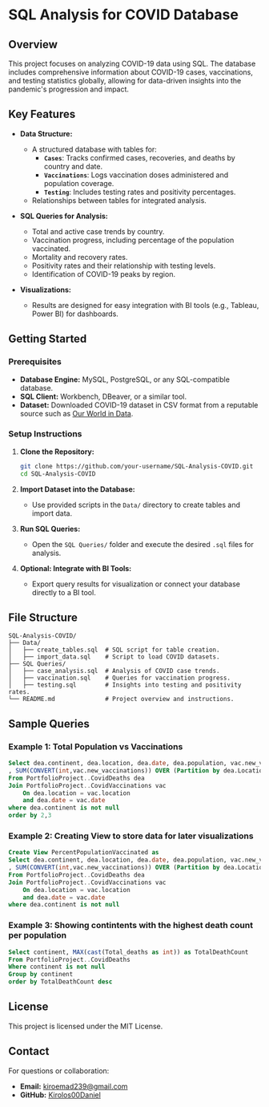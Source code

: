 # SQL Analysis for COVID Database

## Overview

This project focuses on analyzing COVID-19 data using SQL. The database includes comprehensive information about COVID-19 cases, vaccinations, and testing statistics globally, allowing for data-driven insights into the pandemic's progression and impact.



## Key Features

- **Data Structure:**
  - A structured database with tables for:
    - **`Cases`**: Tracks confirmed cases, recoveries, and deaths by country and date.
    - **`Vaccinations`**: Logs vaccination doses administered and population coverage.
    - **`Testing`**: Includes testing rates and positivity percentages.
  - Relationships between tables for integrated analysis.

- **SQL Queries for Analysis:**
  - Total and active case trends by country.
  - Vaccination progress, including percentage of the population vaccinated.
  - Mortality and recovery rates.
  - Positivity rates and their relationship with testing levels.
  - Identification of COVID-19 peaks by region.

- **Visualizations:**
  - Results are designed for easy integration with BI tools (e.g., Tableau, Power BI) for dashboards.



## Getting Started

### Prerequisites

- **Database Engine:** MySQL, PostgreSQL, or any SQL-compatible database.
- **SQL Client:** Workbench, DBeaver, or a similar tool.
- **Dataset:** Downloaded COVID-19 dataset in CSV format from a reputable source such as [Our World in Data](https://ourworldindata.org/coronavirus-data).

### Setup Instructions

1. **Clone the Repository:**
   ```bash
   git clone https://github.com/your-username/SQL-Analysis-COVID.git
   cd SQL-Analysis-COVID
   ```

2. **Import Dataset into the Database:**
   - Use provided scripts in the `Data/` directory to create tables and import data.

3. **Run SQL Queries:**
   - Open the `SQL Queries/` folder and execute the desired `.sql` files for analysis.

4. **Optional: Integrate with BI Tools:**
   - Export query results for visualization or connect your database directly to a BI tool.



## File Structure

```plaintext
SQL-Analysis-COVID/
├── Data/
│   ├── create_tables.sql  # SQL script for table creation.
│   ├── import_data.sql    # Script to load COVID datasets.
├── SQL Queries/
│   ├── case_analysis.sql  # Analysis of COVID case trends.
│   ├── vaccination.sql    # Queries for vaccination progress.
│   ├── testing.sql        # Insights into testing and positivity rates.
└── README.md              # Project overview and instructions.
```



## Sample Queries

### Example 1:  Total Population vs Vaccinations
```sql
Select dea.continent, dea.location, dea.date, dea.population, vac.new_vaccinations
, SUM(CONVERT(int,vac.new_vaccinations)) OVER (Partition by dea.Location Order by dea.location, dea.Date) as RollingPeopleVaccinated
From PortfolioProject..CovidDeaths dea
Join PortfolioProject..CovidVaccinations vac
	On dea.location = vac.location
	and dea.date = vac.date
where dea.continent is not null 
order by 2,3
```

### Example 2: Creating View to store data for later visualizations
```sql
Create View PercentPopulationVaccinated as
Select dea.continent, dea.location, dea.date, dea.population, vac.new_vaccinations
, SUM(CONVERT(int,vac.new_vaccinations)) OVER (Partition by dea.Location Order by dea.location, dea.Date) as RollingPeopleVaccinated
From PortfolioProject..CovidDeaths dea
Join PortfolioProject..CovidVaccinations vac
	On dea.location = vac.location
	and dea.date = vac.date
where dea.continent is not null 
```

### Example 3: Showing contintents with the highest death count per population
```sql
Select continent, MAX(cast(Total_deaths as int)) as TotalDeathCount
From PortfolioProject..CovidDeaths
Where continent is not null 
Group by continent
order by TotalDeathCount desc
```



## License

This project is licensed under the MIT License.


## Contact

For questions or collaboration:
- **Email:** kiroemad239@gmail.com
- **GitHub:** [Kirolos00Daniel](https://github.com/your-username)

